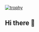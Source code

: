 [![trophy](https://github-profile-trophy.vercel.app/?username=andgowiththewind&theme=algolia)](https://github.com/ryo-ma/github-profile-trophy)

## Hi there 👋

<!--
**andgowiththewind/andgowiththewind** is a ✨ _special_ ✨ repository because its `README.md` (this file) appears on your GitHub profile.

Here are some ideas to get you started:

- 🔭 I’m currently working on ...
- 🌱 I’m currently learning ...
- 👯 I’m looking to collaborate on ...
- 🤔 I’m looking for help with ...
- 💬 Ask me about ...
- 📫 How to reach me: ...
- 😄 Pronouns: ...
- ⚡ Fun fact: ...
-->
